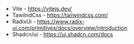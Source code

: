 - Vite - https://vitejs.dev/
- TawilndCss - https://tailwindcss.com/
- RadixUi - https://www.radix-ui.com/primitives/docs/overview/introduction
- Shadcn/ui - https://ui.shadcn.com/docs

